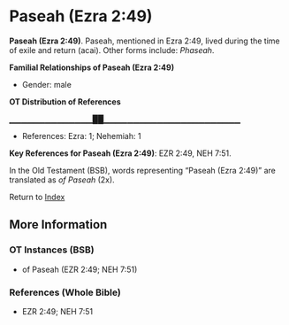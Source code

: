 # Paseah (Ezra 2:49)
**Paseah (Ezra 2:49)**. 
Paseah, mentioned in Ezra 2:49, lived during the time of exile and return (acai). 
Other forms include: 
*Phaseah*. 




**Familial Relationships of Paseah (Ezra 2:49)**


* Gender: male


**OT Distribution of References**

▁▁▁▁▁▁▁▁▁▁▁▁▁▁██▁▁▁▁▁▁▁▁▁▁▁▁▁▁▁▁▁▁▁▁▁▁▁
* References: Ezra: 1; Nehemiah: 1



**Key References for Paseah (Ezra 2:49)**: 
EZR 2:49, NEH 7:51. 


In the Old Testament (BSB), words representing “Paseah (Ezra 2:49)” are translated as 
*of Paseah* (2x). 




Return to [Index](00-Index.md)

## More Information

### OT Instances (BSB)

* of Paseah (EZR 2:49; NEH 7:51)



### References (Whole Bible)

* EZR 2:49; NEH 7:51



